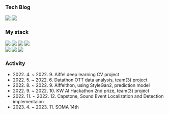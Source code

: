 <div>
<h3>Tech Blog</h3>
  <a href="https://jujemu.tistory.com/"><img src="https://img.shields.io/badge/tistory-F05138?style=for-the-badge&logo=Tistory&logoColor=white"></a>
  <a href="https://velog.io/@jujemu"><img src="https://img.shields.io/badge/velog-20C997?style=for-the-badge&logo=Velog&logoColor=white"></a>

<p>
  <h3>My stack</h3>
  <img src="https://img.shields.io/badge/java-4E7896?style=for-the-badge&logo=Java&logoColor=white">
  <img src="https://img.shields.io/badge/Spring-68BD45?style=for-the-badge&logo=spring&logoColor=white">
  <img src="https://img.shields.io/badge/AWS-FF6F00?style=for-the-badge&logo=Aws&logoColor=white">
  <img src="https://img.shields.io/badge/mySQL-3776AB?style=for-the-badge&logo=Mysql&logoColor=white">
  <br>
  <img src="https://img.shields.io/badge/Docker-0092E6?style=for-the-badge&logo=Docker&logoColor=white">
  <img src="https://img.shields.io/badge/python3-3776AB?style=for-the-badge&logo=Python&logoColor=white">  
  <img src="https://img.shields.io/badge/pytorch-EE4C2C?style=for-the-badge&logo=Pytorch&logoColor=white">
</p>

<h3>Activity</h3>
<ul>
  <li>2022. 4. ~ 2022. 9. Aiffel deep learning CV project</li>
  <li>2022. 5. ~ 2022. 6. Datathon OTT data analysis, team(3) project </li>
  <li>2022. 8. ~ 2022. 9. Aiffelthon, using StyleGan2, prediction model</li>
  <li>2022. 9. ~ 2022. 10. KW AI Hackathon 2nd prize, team(3) project</li>
  <li>2022. 11. ~ 2022. 12. Capstone, Sound Event Localization and Detection implementaion</li>
  <li>2023. 4. ~ 2023. 11. SOMA 14th</li>
 </ul>
</div>
